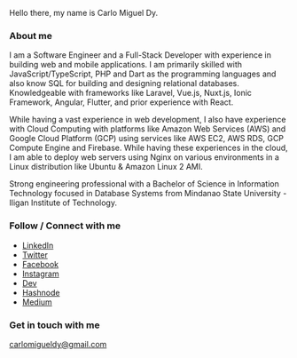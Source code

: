 Hello there, my name is Carlo Miguel Dy.

### About me

I am a Software Engineer and a Full-Stack Developer with experience in building web and mobile applications. I am primarily skilled with JavaScript/TypeScript, PHP and Dart as the programming languages and also know SQL for building and designing relational databases. Knowledgeable with frameworks like Laravel, Vue.js, Nuxt.js, Ionic Framework, Angular, Flutter, and prior experience with React.

While having a vast experience in web development, I also have experience with Cloud Computing with platforms like Amazon Web Services (AWS) and Google Cloud Platform (GCP) using services like AWS EC2, AWS RDS, GCP Compute Engine and Firebase. While having these experiences in the cloud, I am able to deploy web servers using Nginx on various environments in a Linux distribution like Ubuntu & Amazon Linux 2 AMI.

Strong engineering professional with a Bachelor of Science in Information Technology focused in Database Systems from Mindanao State University - Iligan Institute of Technology. 

### Follow / Connect with me
- [LinkedIn](https://www.linkedin.com/in/carlo-miguel-dy-168797181/)
- [Twitter](https://twitter.com/CarloMiguelDy)
- [Facebook](https://www.facebook.com/polarixdy)
- [Instagram](https://www.instagram.com/carlomigueldy/)
- [Dev](https://dev.to/carlomigueldy)
- [Hashnode](https://carlomigueldy.hashnode.dev/)
- [Medium](http://carlomigueldy.medium.com/)

### Get in touch with me
[carlomigueldy@gmail.com](mailto:carlomigueldy@gmail.com)
